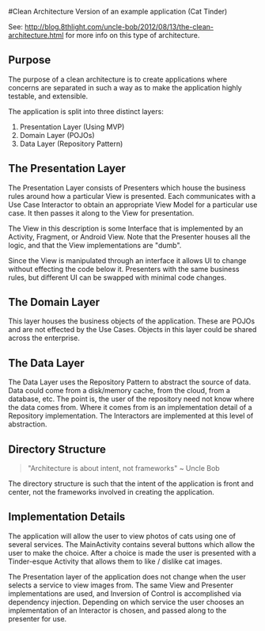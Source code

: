 #Clean Architecture Version of an example application (Cat Tinder)

See: http://blog.8thlight.com/uncle-bob/2012/08/13/the-clean-architecture.html
for more info on this type of architecture.

## Purpose
The purpose of a clean architecture is to create applications where concerns are separated
in such a way as to make the application highly testable, and extensible.

The application is split into three distinct layers:

1. Presentation Layer (Using MVP)
2. Domain Layer (POJOs)
3. Data Layer (Repository Pattern)

## The Presentation Layer
The Presentation Layer consists of Presenters which house the business rules around
how a particular View is presented. Each communicates with a Use Case Interactor to obtain
an appropriate View Model for a particular use case. It then passes it along to the View for presentation.

The View in this description is some Interface that is implemented by an Activity, Fragment, or Android View.
Note that the Presenter houses all the logic, and that the View implementations are "dumb".

Since the View is manipulated through an interface it allows UI to change without effecting the code
below it. Presenters with the same business rules, but different UI can be swapped with minimal code changes.

## The Domain Layer
This layer houses the business objects of the application. These are POJOs and are not effected by
the Use Cases. Objects in this layer could be shared across the enterprise.

## The Data Layer
The Data Layer uses the Repository Pattern to abstract the source of data. Data could come from a disk/memory cache,
from the cloud, from a database, etc. The point is, the user of the repository need not know where the data comes
from. Where it comes from is an implementation detail of a Repository implementation. The Interactors are implemented
 at this level of abstraction.

## Directory Structure

>"Architecture is about intent, not frameworks" ~ Uncle Bob

The directory structure is such that the intent of the application is front and center, not the frameworks
involved in creating the application.

## Implementation Details

The application will allow the user to view photos of cats using one of several services. The MainActivity contains
several buttons which allow the user to make the choice. After a choice is made the user is presented with a
Tinder-esque Activity that allows them to like / dislike cat images.

The Presentation layer of the application does not change when the user selects a service to view images from. The
same View and Presenter implementations are used, and Inversion of Control is accomplished via dependency injection.
Depending on which service the user chooses an implementation of an Interactor is chosen, and passed along to the
presenter for use.